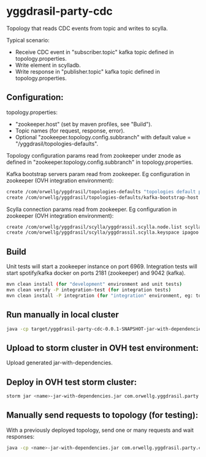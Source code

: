# yggdrasil-party-cdc
Topology that reads CDC events from topic and writes to scylla.

Typical scenario:
- Receive CDC event in "subscriber.topic" kafka topic defined in topology.properties.
- Write element in scylladb.
- Write response in "publisher.topic" kafka topic defined in topology.properties.


## Configuration:

topology.properties:
- "zookeeper.host" (set by maven profiles, see "Build").
- Topic names (for request, response, error).
- Optional "zookeeper.topology.config.subbranch" with default value = "/yggdrasil/topologies-defaults".

Topology configuration params read from zookeeper under znode as defined in "zookeeper.topology.config.subbranch" in topology.properties.

Kafka bootstrap servers param read from zookeeper. Eg configuration in zookeeper (OVH integration environment):

```sh
create /com/orwellg/yggdrasil/topologies-defaults "topologies default params"
create /com/orwellg/yggdrasil/topologies-defaults/kafka-bootstrap-host hdf-node1:6667,hdf-node4:6667,hdf-node5:6667
```

Scylla connection params read from zookeeper. Eg configuration in zookeeper (OVH integration environment):

```sh
create /com/orwellg/yggdrasil/scylla/yggdrassil.scylla.node.list scylla-node1:9042,scylla-node2:9042,scylla-node3:9042
create /com/orwellg/yggdrasil/scylla/yggdrassil.scylla.keyspace ipagoo
```


## Build

Unit tests will start a zookeeper instance on port 6969. Integration tests will start spotify/kafka docker on ports 2181 (zookeeper) and 9042 (kafka).

```sh
mvn clean install (for "development" environment and unit tests)
mvn clean verify -P integration-test (for integration tests)
mvn clean install -P integration (for "integration" environment, eg: to be deployed in OVH SID; does not execute tests)
```

## Run manually in local cluster

```sh
java -cp target/yggdrasil-party-cdc-0.0.1-SNAPSHOT-jar-with-dependencies.jar com.orwellg.yggdrasil.party.cdc.topology.CDCPartyTopology local
```

## Upload to storm cluster in OVH test environment:

Upload generated jar-with-dependencies.


## Deploy in OVH test storm cluster:


```sh
storm jar <name>-jar-with-dependencies.jar com.orwellg.yggdrasil.party.cdc.topology.CDCPartyTopology -c nimbus.host=hdf-node2
```


## Manually send requests to topology (for testing):

With a previously deployed topology, send one or many requests and wait responses:

```sh
java -cp <name>-jar-with-dependencies.jar com.orwellg.yggdrasil.party.cdc.topology.CDCPartyRequestSender 1
```

